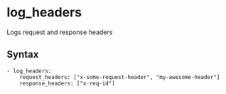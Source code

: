log_headers
===========

Logs request and response headers

Syntax
------

```
- log_headers:
    request_headers: ["x-some-request-header", "my-awesome-header"]
    response_headers: ["x-req-id"]
```
